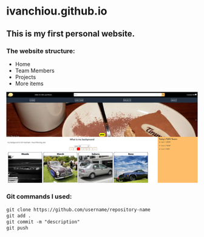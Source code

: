 # ivanchiou.github.io
## This is my first personal website.
### The website structure:
- Home
- Team Members
- Projects
- More items

<p align="center">
  <img src="images/website_preview.png">
</p>

### Git commands I used:
```
git clone https://github.com/username/repository-name
git add .
git commit -m "description"
git push
```
